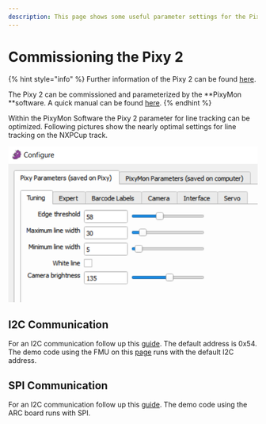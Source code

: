 ```yaml
---
description: This page shows some useful parameter settings for the Pixy 2.
---
```


# Commissioning the Pixy 2

{% hint style="info" %}
Further information of the Pixy 2 can be found [here](https://docs.pixycam.com/wiki/doku.php?id=wiki:v2:start).

The Pixy 2 can be commissioned and parameterized by the **PixyMon **software. A quick manual can be found [here](https://docs.pixycam.com/wiki/doku.php?id=wiki:v2:pixy_regular_quick_start). 
{% endhint %}

Within the PixyMon Software the Pixy 2 parameter for line tracking can be optimized. Following pictures show the nearly optimal settings for line tracking on the NXPCup track.

![Tuning tab](../../.gitbook/assets/Rover_eight_driving_small.png)

## &#xD;I2C Communication

For an I2C communication follow up this [guide](https://docs.pixycam.com/wiki/doku.php?id=wiki:v2:porting_guide). The default address is 0x54. The demo code using the FMU on this [page](https://nxp.gitbook.io/nxp-cup/developer-guide/development-tools/rddrone-fmuk66-development/commissioning-the-rddrone-fmuk66/the-example-application) runs with the default I2C address.‌

## SPI Communication

For an I2C communication follow up this [guide](https://docs.pixycam.com/wiki/doku.php?id=wiki:v2:porting_guide). The demo code using the ARC board runs with SPI.
